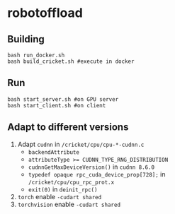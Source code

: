 # robotoffload
## Building
``` 
bash run_docker.sh
bash build_cricket.sh #execute in docker
```
## Run
``````
bash start_server.sh #on GPU server
bash start_client.sh #on client
`````` 
## Adapt to different versions
1. Adapt `cudnn` in `/cricket/cpu/cpu-*-cudnn.c`
    - `backendAttribute`
    - `attributeType >= CUDNN_TYPE_RNG_DISTRIBUTION`
    - `cudnnGetMaxDeviceVersion()` in `cudnn 8.6.0`
    - `typedef opaque rpc_cuda_device_prop[728];` in `/cricket/cpu/cpu_rpc_prot.x`
    - `exit(0)` in `deinit_rpc()`
2. `torch` enable `-cudart shared`
3. `torchvision` enable `-cudart shared`
